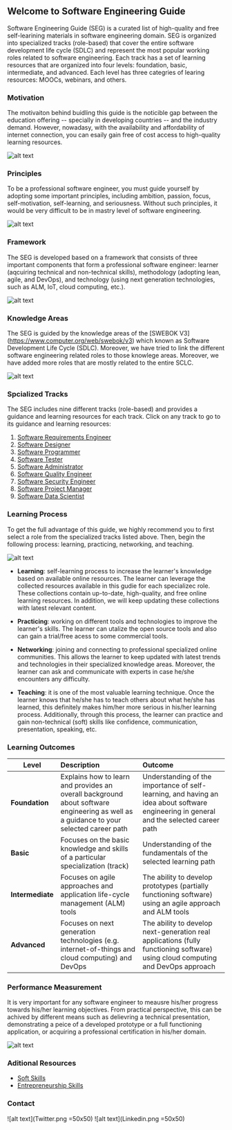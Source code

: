 ## Welcome to Software Engineering Guide

Software Engineering Guide (SEG) is a curated list of high-quality and free self-learining materials in software engineering domain. SEG is organized into specialized tracks (role-based) that cover the entire software development life cycle (SDLC) and represent the most popular working roles related to software engineering. Each track has a set of learning resources that are organized into four levels: foundation, basic, intermediate, and advanced. Each level has three categries of learing resources: MOOCs, webinars, and others.

### Motivation

The motivaiton behind buidling this guide is the noticible gap between the education offering -- specially in developing countries -- and the industry demand. However, nowadasy, with the availability and affordability of internet connection, you can esaily gain free of cost access to high-quality learning resources.

![alt text](Slide2.JPG "Motivation")

### Principles

To be a professional software engineer, you must guide yourself by adopting some important principles, including ambition, passion, focus, self-motivation, self-learning, and seriousness. Without such principles, it would be very difficult to be in mastry level of software engineering.

![alt text](Slide5.JPG "Priciples") 

### Framework

The SEG is developed based on a framework that consists of three important components that form a professional software engineer: learner (aqcuiring technical and non-technical skills), methodology (adopting lean, agile, and DevOps), and technology (using next generation technologies, such as ALM, IoT, cloud computing, etc.).

![alt text](Slide7.JPG "Framework") 

### Knowledge Areas

The SEG is guided by the knowledge areas of the [SWEBOK V3] (https://www.computer.org/web/swebok/v3) which known as Software Development Life Cycle (SDLC). Moreover, we have tried to link the different software engineering related roles to those knowlege areas. Moreover, we have added more roles that are mostly related to the entire SCLC.

![alt text](Slide8.JPG "Knowledge Areas") 

### Spcialized Tracks

The SEG includes nine different tracks (role-based) and provides a guidance and learning resources for each track. Click on any track to go to its guidance and learning resources:

1. [Software Requirements Engineer]()
2. [Software Designer]()
3. [Software Programmer]()
4. [Software Tester]()
5. [Software Administrator]()
6. [Software Quality Engineer]()
7. [Software Security Engineer]()
8. [Software Project Manager]()
9. [Software Data Scientist]()

### Learning Process

To get the full advantage of this guide, we highly recommend you to first select a role from the specialized tracks listed above. Then, begin the following process: learning, practicing, networking, and teaching.

![alt text](Slide9.JPG "Methodology") 

- **Learning**: self-learning process to increase the learner's knowledge based on available online resources. The learner can leverage the collected resources available in this gudie for each specializec role. These collections contain up-to-date, high-quality, and free online learning resources. In addition, we will keep updating these collections with latest relevant content.

- **Practicing**: working on different tools and technologies to improve the learner's skills. The learner can utalize the open source tools and also can gain a trial/free acess to some commercial tools.

- **Networking**: joining and connecting to professional specialized online communities. This allows the learner to keep updated with latest trends and technologies in their specialized knowledge areas. Moreover, the learner can ask and communicate with experts in case he/she encounters any difficulty.

- **Teaching**: it is one of the most valuable learning technique. Once the learner knows that he/she has to teach others about what he/she has learned, this definitely makes him/her more serious in his/her learning process. Additionally, through this process, the learner can practice and gain non-technical (soft) skills like confidence, communication, presentation, speaking, etc.

### Learning Outcomes

| Level        | Description           | Outcome  |
| ------------- |:-------------| :-----|
| **Foundation**     | Explains how to learn and provides an overall background about software engineering as well as a guidance to your selected career path | Understanding of the importance of self-learning, and having an idea about software engineering in general and the selected career path |
| **Basic**     | Focuses on the basic knowledge and skills of a particular specialization (track)     |   Understanding of the fundamentals of the selected learning path |
| **Intermediate** | Focuses on agile approaches and application life-cycle management (ALM) tools      |    The ability to develop prototypes (partially functioning software) using an agile approach and ALM tools |
| **Advanced** | Focuses on next generation technologies (e.g. internet-of-things and cloud computing) and DevOps      |    The ability to develop next-generation real applications (fully functioning software) using cloud computing and DevOps approach |

### Performance Measurement

It is very important for any software engineer to meausre his/her progress towards his/her learning objectives. From practical perspective, this can be achived by different means such as delievring a technical presentation, demonstrating a peice of a developed prototype or a full functioning application, or acquiring a professional certification in his/her domain.

![alt text](Slide12.JPG "Performance Measurement") 

### Aditional Resources

- [Soft Skills]()
- [Entrepreneurship Skills]()

### Contact

![alt text](Twitter.png =50x50) ![alt text](Linkedin.png =50x50) 


